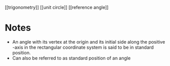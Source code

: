 [[trigonometry]]
[[unit circle]]
[[reference angle]]

# Notes
- An angle with its vertex at the origin and its initial side along the positive -axis in the rectangular coordinate system is said to be in standard position.
- Can also be referred to as standard position of an angle
